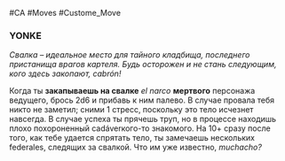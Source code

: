 #CA #Moves #Custome_Move

### YONKE
*Свалка – идеальное место для тайного кладбища, последнего пристанища врагов картеля. Будь осторожен и не стань следующим, кого здесь закопают, cabrón!*

Когда ты **закапываешь на свалке** *el narco* **мертвого** персонажа ведущего, брось 2d6 и прибавь к ним палево. В случае провала тебя никто не заметил; сними 1 стресс, поскольку это тело исчезнет навсегда. В случае успеха ты прячешь труп, но в процессе находишь плохо похороненный cadáverкого-то знакомого. На 10+ сразу после того, как тебе удается спрятать тело, ты замечаешь нескольких federales, следящих за свалкой. Что им уже известно, *muchacho?*